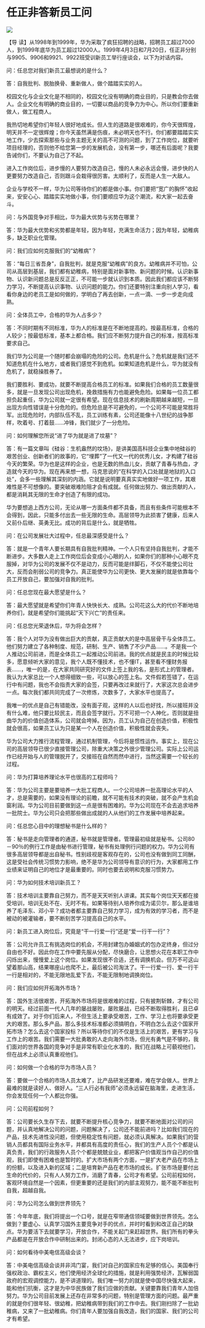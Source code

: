# 任正非答新员工问
<img class="pv" src="https://api.visitor.plantree.me/visitor-badge/pv?namespace=plantree.me&key=renzhengfei-speeches/任正非答新员工问.md">





【导  读】从1998年到1999年，华为采取了疯狂招聘的战略，招聘员工超过7000人，到1999年底华为员工超过12000人。1999年4月3日和7月20日，任正非分别与9905、9906和9921、9922班受训新员工举行座谈会，以下为对话内容。



问：任总您对我们新员工最想说的是什么？

答：自我批判、脱胎换骨、重新做人，做个踏踏实实的人。

校园文化与企业文化是不相同的，校园文化没有明确的商业目的，只是教会你去做人。企业文化有明确的商业目的，一切要以商品的竞争力为中心。所以你们要重新做人，做工程商人。

我热切地希望你们年轻人很好地成长。但人生的道路是很艰难的，你今天很辉煌，明天并不一定很辉煌；你今天虽然满是伤痕，未必明天也不行。你们都要踏踏实实地工作，少去探索那些与业务主题无关的高不可测的问题，到了工作岗位，就要听项目经理的，否则他不给您第一步的发展机会，没有第一步，哪还有后面呢？我要告诫你们，不要认为自己了不起。

进入工作岗位后，进步慢的人要努力改造自己，慢的人未必永远会慢，进步快的人更要努力改造自己，否则跟斗会栽得很厉害。太顺利了，反而是人生一大敌人。

企业与学校不一样，华为公司等待你们的都是做小事。你们要把“宽广的胸怀”收起来，安安心心、踏踏实实地做小事，你们要顺应华为这个潮流，和大家一起去奋斗。

问：与外国竞争对手相比，华为最大优势与劣势在哪里？

答：华为最大优势和劣势都是年轻，因为年轻，充满生命活力；因为年轻，幼稚病多，缺乏职业化管理。

问：我们应如何克服我们的“幼稚病”？

答：“每日三省吾身”，自我批判，就是克服“幼稚病”的良方。幼稚病并不可怕，公司从高层到基层，我们都有幼稚病，特别是面对新事物、新问题的时候。认识新事物、认识新问题总是反反正正，不可能一步就认识到本质。因此我们都应该不断努力学习，不断提高认识事物、认识问题的能力。你们还要特别注重向别人学习，看看你身边的老员工是如何做的，学明白了再去创新，一点一滴、一步一步走向成熟。

问：全体员工中，合格的华为人占多少？

答：不同时期有不同标准，华为人的标准是在不断地提高的。按最高标准，合格的人较少；按最低标准，基本上都合格。我们应不断努力提升自己的标准，按高标准要求自己。

我们华为公司是一个随时都会崩塌的危险的公司。危机是什么？危机就是我们还不知道危机在什么地方，或者我们感觉不到危机。如果知道危机是什么，华为就没有危机了，就稳操胜券了。

我们要胜利、要成功，就要不断提高合格员工的标准。如果我们合格的员工数量很多，就是一旦发现公司出现危机，挽救措施有力也能避免危险。如果每一位员工都担负起重任，华为公司就一定很有希望。现在信息技术的刷新周期越来越短，一旦出现方向性错误是十分危险的。但危险总是不可避免的，一个公司不可能是常胜将军。出现危险时，内部队伍不乱，员工训练有素，公司还能像十八世纪的战争那样，吹着号、打着鼓……冲锋，我们就少了一分危险。

问：如何理解您所说“进了华为就是进了坟墓”？

答：有一篇文章叫《硅谷：生机盎然的坟场》，是讲美国高科技企业集中地硅谷的艰苦创业、创新者们的故事的，它“埋葬”了一代又一代的优秀儿女，才构建了硅谷今天的繁荣。华为也是这样的企业，也是无数的热血儿女，贡献了青春与热血，才造就今天的华为。现在再来想一想，马克思说的“在科学的入口处就是地狱的入口处”，会多一些理解其深刻的内涵。它就是说明要真真实实地做好一项工作，其艰难性是不可想像的。要突破艰难险阻才会有成就。任何做出努力、做出贡献的人，都是消耗其无限的生命才创造了有限的成功。

华为要想追上西方公司，无论从哪一方面条件都不具备，而且有些条件可能根本不会得到，因此，只能多付出去一些无限的生命。高层领导为此损害了健康，后来人又前仆后继、英勇无比。成功的背后是什么，就是牺牲。

问：在公司发展壮大过程中，任总最深感受是什么？

答：就是一个青年人要长期具有自我批判精神。一个人只有坚持自我批判，才能不断进步。大多数人走上工作岗位后会变成小心眼的人，如果你们的那种小心眼不克服掉，对华为公司的发展不仅不是动力，反而可能是绊脚石，不仅不能使公司壮大，反而会削弱公司的竞争力。真正能使华为公司更快、更大发展的就是依靠每个员工开放自己，要加强对自我的批判。

问：任总您现在最大愿望是什么？

答：最大愿望就是希望你们年青人快快长大、成熟。公司花这么大的代价不断地培养你们，就是希望你们能挑起“天下兴亡”的责任来。

问：任总您光荣退休后，华为将会怎样？

答：我个人对华为没有做出巨大的贡献，真正贡献大的是中高层骨干与全体员工。他们努力建立了各种制度、规范，研制、生产、销售了不少产品……。不是我一个人推动公司前进，而是全体员工一起推动公司前进。我的优点就是民主的时候比较多，愿意倾听大家的意见，我个人既不懂技术，也不懂IT，甚至看不懂财务报表……，唯一的是，在大家共同研究好的文件上签上我的名，是形式上的管理者。我认为大家总比一个人想得细致一些，可以放心的签上名。文件假若签错了，在运行中有问题，我也不会指责大家的会签，只要再改过来就行了，大家这次总会进步一点。每次我们都共同完成了一次修炼，次数多了，大家水平也提高了。

我唯一的优点是自己有错能改，没有面子观，这样的人以后也好找，所以接班并没有什么难，他只要比较民主，而且会签字就行。万不可把一个人神化，否则就是扭曲华为的价值创造体系，公司就会垮掉。因为，员工认为自己在创造价值，积极性就会很高，如果员工认为只是某一个人在创造价值，积极性就会丧失。

华为公司大力推行流程管理，通过机制管理，今后将是惯性运作。事实上，现在公司的高层领导已很少直接管理公司，除重大决策之外很少管理公司。实际上公司运作已经开始与人的管理脱开了，交接班在自然而然中进行，当然这需要一个较长的过程。

问：华为打算培养理论水平也很高的工程师吗？

答：华为公司主要是要培养一大批工程商人。一个公司培养一批高理论水平的人才，总是需要的，如果没有理论的前瞻，就不可能有技术的突破，就不会产生机会窗利润。华为公司目前要做到这一点是很有困难的。华为公司现在不会去追求培养一批院士。华为公司只会把那些做出成就的人从他们的工作发展中培养起来。

问：任总您心目中的理想秘书是什么样的？

答：秘书是走向管理者的通道，秘书就是管理者。管理最初级就是秘书。公司80－90％的例行工作是由秘书进行管理，秘书有处理例行问题的权力。华为公司有很多高层领导都是出自秘书。性别歧视是客观存在的，公司也没有做到同工同酬，这是受社会传统习惯势力影响，绝不是华为公司领导有意识的行为，大家都用工作业绩来证明自己的地位才是最重要的。同时也要去说明和克服习惯势力。

问：华为如何技术培训新员工？

答：技术培训主要靠自己努力，而不是天天听别人讲课。其实每个岗位天天都在接受培训，培训无处不在、无时不有。如果等待别人培养你成为诺贝尔，那么是谁培养了毛泽东、邓小平？成功者都主要靠自己努力学习，成为有效的学习者，而不是被动的被灌输者，要不断刻苦学习提高自己的水平。

问：新员工进入岗位后，究竟是“干一行爱一行”还是“爱一行干一行”？

答：公司允许员工有挑选岗位的机会，不用封建包办婚姻式的包办定终身，但过分自由也不好。因此你在工作中要先服从分配，尽快磨合，让思想火花在本职工作中闪烁出来，慢慢爱上这个岗位。如果发现很不合适，还有调换机会。但万不可这山望着那山高，结果哪座山也爬不上，最后被公司淘汰了。干一行爱一行、爱一行干一行是相对的，不能无限地乱爱下去，不能无限制地调换岗位。

问：我们应如何开拓海外市场？

答：国外生活很艰苦，开拓海外市场将是很艰难的过程，只有披荆斩棘，才有公司的明天。经过前面一代人几年的屡战屡败，屡败屡战，已经不断取得胜利，且已卓有成效了。对于你们后来人，不但生活上要承受艰苦，工作、学习上也将要承受更大的艰苦。那么多产品，那么多技术标准都必须搞明白，不明白怎么去这个国家开拓市场？怎么去这个国家投标？所以等待你们的不仅是生活上的艰苦，更有学习与工作上的艰苦。我们需要一大批勇敢的人走向海外市场，但光有勇气是不够的，我们面对的世界各国的竞争对手是非常有职业化水准的，我们在战略上可藐视他们，但在战术上必须认真重视他们。

问：如何做一个合格的华为市场人员？

答：要做一个合格的市场人员太难了，比产品研发还要难，难在学会做人。世界上最难的就是读好人、做好人。“三人行必有我师”必须永远留在脑海里，走进生活，你会发现任何一个人都比你强。

问：公司前程如何？

答：公司要长久生存下去，就要不断提升核心竞争力，就要不断地面对公司的问题，并认真地解决公司的问题，问题解决了，公司还不能前进吗？比如我们现在的产品，技术先进性没问题，但使用稳定性有问题，就必须认真解决。如果我们的营销人员都具有国际业务水平，并都具有高度的责任心，我们的生产人员个个都是认真负责，我们的行政服务人员个个都是兢兢业业，都把客户价值观当作自己的价值观，我们即使有困难也是暂时的。扩大市场有两个方面，一是扩大老产品在市场上的份额，以及进入新的区域；二是培育新产品在老市场的成长。扩张市场是要付出生命的代价的，只有人人努力工作，消磨了青春，公司才有希望。公司前程如何，客观环境自然是一个因素，但更重要的还是我们的内部主观努力，能不能不断批判自我，超越自我。

问：华为公司怎么做到世界领先？

答：今年年底，我们将提出一个口号，就是在窄带通信领域要做到世界领先。怎么做到？要虚心、认真学习国外主要竞争对手的优点，并时时看到和改正自己的缺点。华为要活下去就要学习，开放合作，不能关起门来赶超世界。我们所有的拳头产品都是在开放合作中研制出来的。封闭心态的人无法进步，应下岗培训。

问：如何看待中美电信高级会谈？

答：中美电信高级会谈并非鸿门宴，我们对自己的国家应有足够的信心。美国奉行强权政治、霸权主义，他们使用经济全球化的措施，就是利用强势经济，瓦解弱国政府的宏观调控能力，是不讲道理的。我们唯一努力的就是使中国尽快强大起来，能和他们抗衡，这才是为中华民族做了我们应做的贡献。关键要靠我们青年人加倍努力。华为公司目前发展上还存在非常多的问题，特别是管理方面的问题。最严重的就是你们很年轻、很幼稚，把幼稚病带到我们的工作中去。我们刚扫除了一批幼稚病，又来了一批幼稚病。你们青年人要加强自我改造，我们的国家、我们的公司才有希望。
